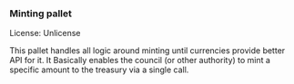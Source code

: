 ### Minting pallet

License: Unlicense

This pallet handles all logic around minting until currencies provide better API for it. It Basically enables the council (or other authority) to mint a specific amount to the treasury via a single call.
